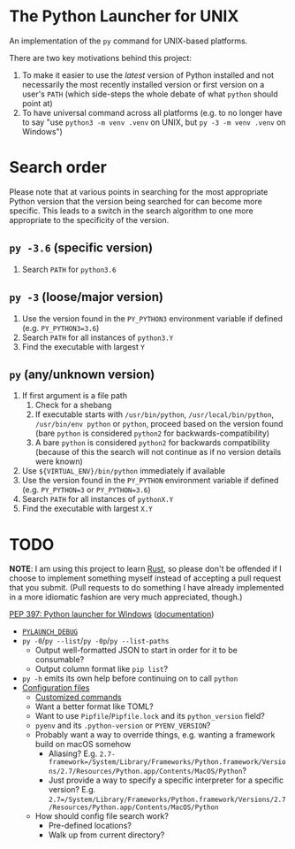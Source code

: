 # The Python Launcher for UNIX

An implementation of the `py` command for UNIX-based platforms.

There are two key motivations behind this project:

1. To make it easier to use the _latest_ version of Python installed and not
   necessarily the most recently installed version or first version on a user's
   `PATH` (which side-steps the whole debate of what `python` should point at)
1. To have universal command across all platforms (e.g. to no longer have to say
   "use `python3 -m venv .venv` on UNIX, but `py -3 -m venv .venv` on Windows")

# Search order

Please note that at various points in searching for the most appropriate Python
version that the version being searched for can become more specific. This leads
to a switch in the search algorithm to one more appropriate to the specificity
of the version.

## `py -3.6` (specific version)
1. Search `PATH` for `python3.6`

## `py -3` (loose/major version)
1. Use the version found in the `PY_PYTHON3` environment variable if defined
   (e.g. `PY_PYTHON3=3.6`)
1. Search `PATH` for all instances of `python3.Y`
1. Find the executable with largest `Y`

## `py` (any/unknown version)
1. If first argument is a file path
   1. Check for a shebang
   1. If executable starts with `/usr/bin/python`, `/usr/local/bin/python`,
      `/usr/bin/env python` or `python`, proceed based on the version found
      (bare `python` is considered `python2` for backwards-compatibility)
   1. A bare `python` is considered `python2` for backwards compatibility
      (because of this the search will not continue as if no version details
      were known)
1. Use `${VIRTUAL_ENV}/bin/python` immediately if available
1. Use the version found in the `PY_PYTHON` environment variable if defined
   (e.g. `PY_PYTHON=3` or `PY_PYTHON=3.6`)
1. Search `PATH` for all instances of `pythonX.Y`
1. Find the executable with largest `X.Y`

# TODO

**NOTE**: I am using this project to learn
[Rust](https://www.rust-lang.org/), so please don't be offended if I choose to
implement something myself instead of accepting a pull request that you submit.
(Pull requests to do something I have already implemented in a more idiomatic
fashion are very much appreciated, though.)

[PEP 397: Python launcher for Windows](https://www.python.org/dev/peps/pep-0397/) ([documentation](https://docs.python.org/3/using/windows.html#launcher))

- [`PYLAUNCH_DEBUG`](https://docs.python.org/3.8/using/windows.html#diagnostics)
- `py -0`/`py --list`/`py -0p`/`py --list-paths`
  - Output well-formatted JSON to start in order for it to be consumable?
  - Output column format like `pip list`?
- `py -h` emits its own help before continuing on to call `python`
- [Configuration files](https://www.python.org/dev/peps/pep-0397/#configuration-file)
  - [Customized commands](https://www.python.org/dev/peps/pep-0397/#customized-commands)
  - Want a better format like TOML?
  - Want to use `Pipfile`/`Pipfile.lock` and its `python_version` field?
  - `pyenv` and its `.python-version` or `PYENV_VERSION`?
  - Probably want a way to override things, e.g. wanting a framework build on macOS somehow
    - Aliasing? E.g. `2.7-framework=/System/Library/Frameworks/Python.framework/Versions/2.7/Resources/Python.app/Contents/MacOS/Python`?
    - Just provide a way to specify a specific interpreter for a specific version? E.g. `2.7=/System/Library/Frameworks/Python.framework/Versions/2.7/Resources/Python.app/Contents/MacOS/Python`
  - How should config file search work?
    - Pre-defined locations?
    - Walk up from current directory?
